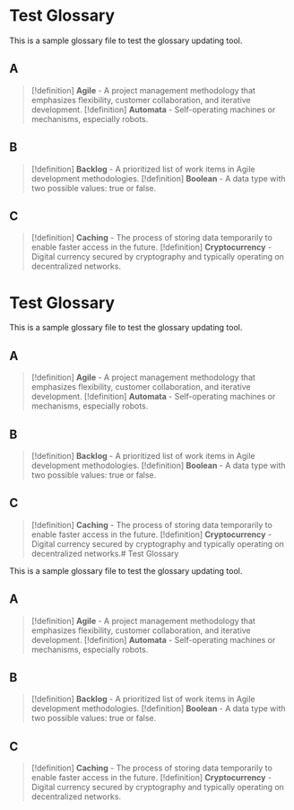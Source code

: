 <!-- filepath: d:\repos\mba-notebook-automation\tests\test_glossary.md -->
# Test Glossary

This is a sample glossary file to test the glossary updating tool.

## A

> [!definition]
> **Agile** - A project management methodology that emphasizes flexibility, customer collaboration, and iterative development.
> [!definition]
> **Automata** - Self-operating machines or mechanisms, especially robots.

## B

> [!definition]
> **Backlog** - A prioritized list of work items in Agile development methodologies.
> [!definition]
> **Boolean** - A data type with two possible values: true or false.

## C

> [!definition]
> **Caching** - The process of storing data temporarily to enable faster access in the future.
> [!definition]
> **Cryptocurrency** - Digital currency secured by cryptography and typically operating on decentralized networks.<!-- filepath: d:\repos\mba-notebook-automation\tests\test_glossary.md -->
# Test Glossary

This is a sample glossary file to test the glossary updating tool.

## A

> [!definition]
> **Agile** - A project management methodology that emphasizes flexibility, customer collaboration, and iterative development.
> [!definition]
> **Automata** - Self-operating machines or mechanisms, especially robots.

## B

> [!definition]
> **Backlog** - A prioritized list of work items in Agile development methodologies.
> [!definition]
> **Boolean** - A data type with two possible values: true or false.

## C

> [!definition]
> **Caching** - The process of storing data temporarily to enable faster access in the future.
> [!definition]
> **Cryptocurrency** - Digital currency secured by cryptography and typically operating on decentralized networks.# Test Glossary

This is a sample glossary file to test the glossary updating tool.

## A

> [!definition]
> **Agile** - A project management methodology that emphasizes flexibility, customer collaboration, and iterative development.
> [!definition]
> **Automata** - Self-operating machines or mechanisms, especially robots.

## B

> [!definition]
> **Backlog** - A prioritized list of work items in Agile development methodologies.
> [!definition]
> **Boolean** - A data type with two possible values: true or false.

## C

> [!definition]
> **Caching** - The process of storing data temporarily to enable faster access in the future.
> [!definition]
> **Cryptocurrency** - Digital currency secured by cryptography and typically operating on decentralized networks.
